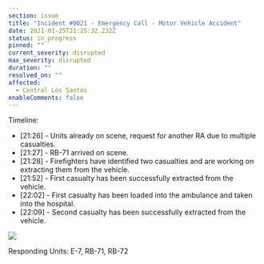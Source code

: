 ```yaml
---
section: issue
title: "Incident #0021 - Emergency Call - Motor Vehicle Accident"
date: 2021-01-25T21:25:32.232Z
status: in_progress
pinned: ""
current_severity: disrupted
max_severity: disrupted
duration: ""
resolved_on: ""
affected:
  - Central Los Santos
enableComments: false
---
```

Timeline:

* \[21:26] - Units already on scene, request for another RA due to multiple casualties.
* \[21:27] - RB-71 arrived on scene.
* \[21:28] - Firefighters have identified two casualties and are working on extracting them from the vehicle.
* \[21:52] - First casualty has been successfully extracted from the vehicle.
* \[22:02] - First casualty has been loaded into the ambulance and taken into the hospital.
* \[22:09] - Second casualty has been successfully extracted from the vehicle.

![](https://i.imgur.com/RpGjE4R.png)

Responding Units: E-7, RB-71, RB-72